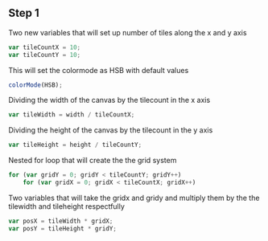 ## Step 1 

Two new variables that will set up number of tiles along the x and y axis

```js
var tileCountX = 10;
var tileCountY = 10;
```

This will set the colormode as HSB with default values

```js
colorMode(HSB);
```

Dividing the width of the canvas by the tilecount in the x axis

```js
var tileWidth = width / tileCountX;
```

Dividing the height of the canvas by the tilecount in the y axis

```js
var tileHeight = height / tileCountY;
```

Nested for loop that will create the the grid system

```js
for (var gridY = 0; gridY < tileCountY; gridY++)
    for (var gridX = 0; gridX < tileCountX; gridX++) 
```

Two variables that will take the gridx and gridy and multiply them by the
the tilewidth and tileheight respectfully


```js
var posX = tileWidth * gridX;
var posY = tileHeight * gridY;
```
